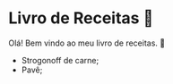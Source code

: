 # Livro de Receitas :book:

Olá! Bem vindo ao meu livro de receitas. :wave:

- Strogonoff de carne;
- Pavê;